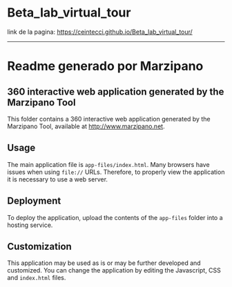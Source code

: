 # Beta_lab_virtual_tour
link de la pagina: https://ceintecci.github.io/Beta_lab_virtual_tour/
- - -
# Readme generado por Marzipano
## 360 interactive web application generated by the Marzipano Tool

This folder contains a 360 interactive web application generated by the
Marzipano Tool, available at http://www.marzipano.net.


Usage
-----

The main application file is `app-files/index.html`. Many browsers have issues
when using `file://` URLs. Therefore, to properly view the application it is
necessary to use a web server.


Deployment
----------

To deploy the application, upload the contents of the `app-files` folder into
a hosting service.


Customization
-------------

This application may be used as is or may be further developed and customized.
You can change the application by editing the Javascript, CSS and `index.html`
files.